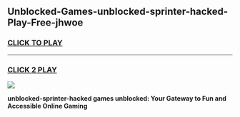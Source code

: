 
## Unblocked-Games-unblocked-sprinter-hacked-Play-Free-jhwoe
<h3>
<a href="https://premium76.site?title=unblocked-sprinter-hacked&ref=18A1">CLICK TO PLAY</a></h3>
<hr>

<h3>
<a href="https://premium76.site?title=unblocked-sprinter-hacked&ref=18A1">CLICK 2 PLAY</a>
  
</h3>

<a href="https://premium76.site?title=unblocked-sprinter-hacked&ref=18A1"><img src="https://clearcache.store/games.png"></a>


**unblocked-sprinter-hacked games unblocked: Your Gateway to Fun and Accessible Online Gaming**
